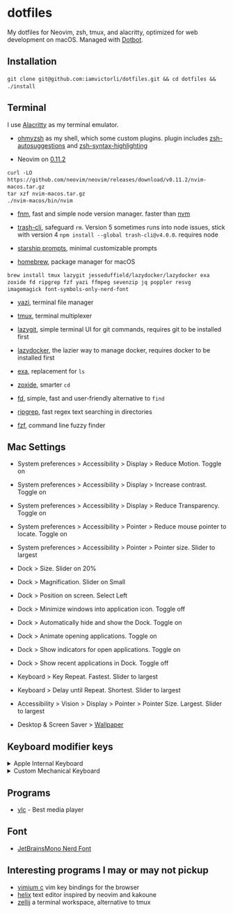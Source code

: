 # dotfiles

My dotfiles for Neovim, zsh, tmux, and alacritty, optimized for web development
on macOS. Managed with [Dotbot](https://github.com/anishathalye/dotbot).

## Installation

`git clone git@github.com:iamvictorli/dotfiles.git && cd dotfiles && ./install`

## Terminal

I use [Alacritty](https://alacritty.org/) as my terminal emulator.

- [ohmyzsh](https://ohmyz.sh/) as my shell, which some custom plugins. plugin includes [zsh-autosuggestions](https://github.com/zsh-users/zsh-autosuggestions) and [zsh-syntax-highlighting](https://github.com/zsh-users/zsh-syntax-highlighting)

- Neovim on [0.11.2](https://github.com/neovim/neovim/releases/tag/v0.11.2)

```
curl -LO https://github.com/neovim/neovim/releases/download/v0.11.2/nvim-macos.tar.gz
tar xzf nvim-macos.tar.gz
./nvim-macos/bin/nvim
```

- [fnm](https://github.com/Schniz/fnm), fast and simple node version manager. faster than [nvm](https://github.com/nvm-sh/nvm)

- [trash-cli](https://github.com/sindresorhus/trash-cli), safeguard `rm`. Version 5 sometimes runs into node issues, stick with version 4 `npm install --global trash-cli@v4.0.0`. requires node

- [starship prompts](https://starship.rs/), minimal customizable prompts

- [homebrew](https://brew.sh/), package manager for macOS

```
brew install tmux lazygit jesseduffield/lazydocker/lazydocker exa zoxide fd ripgrep fzf yazi ffmpeg sevenzip jq poppler resvg imagemagick font-symbols-only-nerd-font
```

- [yazi](https://github.com/sxyazi/yazi), terminal file manager

- [tmux](https://github.com/tmux/tmux), terminal multiplexer

- [lazygit](https://github.com/jesseduffield/lazygit), simple terminal UI for git commands, requires git to be installed first

- [lazydocker](https://github.com/jesseduffield/lazydocker), the lazier way to manage docker, requires docker to be installed first

- [exa](https://github.com/ogham/exa), replacement for `ls`

- [zoxide](https://github.com/ajeetdsouza/zoxide), smarter `cd`

- [fd](https://github.com/sharkdp/fd), simple, fast and user-friendly alternative to `find`

- [ripgrep](https://github.com/BurntSushi/ripgrep), fast regex text searching in directories

- [fzf](https://github.com/junegunn/fzf), command line fuzzy finder

## Mac Settings

- System preferences > Accessibility > Display > Reduce Motion. Toggle on

- System preferences > Accessibility > Display > Increase contrast. Toggle on

- System preferences > Accessibility > Display > Reduce Transparency. Toggle on

- System preferences > Accessibility > Pointer > Reduce mouse pointer to locate. Toggle on

- System preferences > Accessibility > Pointer > Pointer size. Slider to largest

- Dock > Size. Slider on 20%

- Dock > Magnification. Slider on Small

- Dock > Position on screen. Select Left

- Dock > Minimize windows into application icon. Toggle off

- Dock > Automatically hide and show the Dock. Toggle on

- Dock > Animate opening applications. Toggle on

- Dock > Show indicators for open applications. Toggle on

- Dock > Show recent applications in Dock. Toggle off

- Keyboard > Key Repeat. Fastest. Slider to largest

- Keyboard > Delay until Repeat. Shortest. Slider to largest

- Accessibility > Vision > Display > Pointer > Pointer Size. Largest. Slider to largest

- Desktop & Screen Saver > [Wallpaper](https://raw.githubusercontent.com/catppuccin/wallpapers/main/minimalistic/flamingo_unicat.png)

## Keyboard modifier keys

<details>
<summary>Apple Internal Keyboard</summary>
<img src="https://github.com/iamvictorli/dotfiles/blob/main/assets/apple_internal_keyboard.png?raw=true" alt="Apple Internal Keyboard screenshot" />
</details>

<details>
<summary>Custom Mechanical Keyboard</summary>
<img src="https://github.com/iamvictorli/dotfiles/blob/main/assets/custom_mech_keyboard.png?raw=true" alt="Custom Mechanical Keyboard screenshot" />
</details>

## Programs

- [vlc](https://www.videolan.org/vlc/) - Best media player

## Font

- [JetBrainsMono Nerd Font](https://www.programmingfonts.org/#jetbrainsmono)

## Interesting programs I may or may not pickup

- [vimium c](https://github.com/gdh1995/vimium-c) vim key bindings for the browser
- [helix](https://github.com/helix-editor/helix) text editor inspired by neovim and kakoune
- [zellij](https://github.com/zellij-org/zellij) a terminal workspace, alternative to tmux

